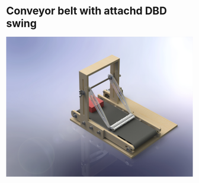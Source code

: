 #  Conveyor belt with attachd DBD swing

![PlasmaSwing on conveyor](https://github.com/SebastianDahle/PlasmaSolution/blob/master/Plasma_devices/PlasmaSwing_on_Conveyor/Render1.jpg "PlasmaSwing on conveyor")